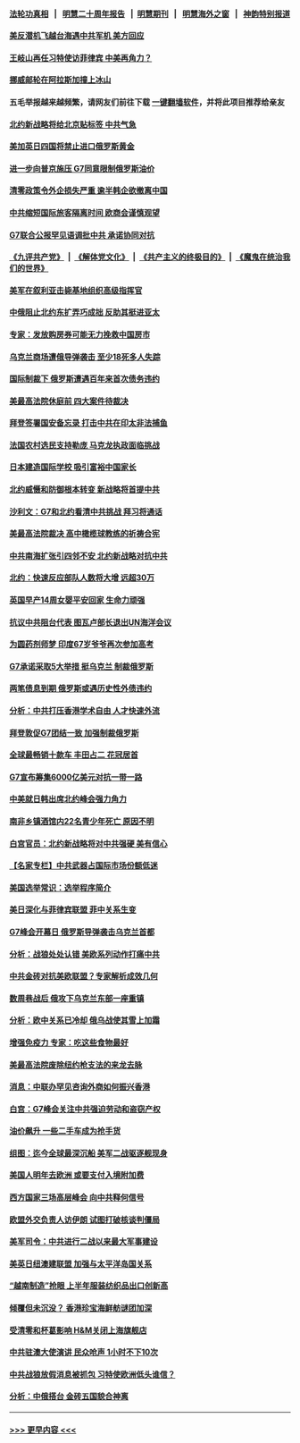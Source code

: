 #### [法轮功真相](https://github.com/gfw-breaker/truth/blob/master/README.md?t=0) &nbsp;&nbsp;|&nbsp;&nbsp; [明慧二十周年报告](https://github.com/gfw-breaker/mh-reports/blob/master/README.md?t=0) &nbsp;&nbsp;|&nbsp;&nbsp;[明慧期刊](https://github.com/gfw-breaker/mh-qikan) &nbsp;&nbsp;|&nbsp;&nbsp; [明慧海外之窗](https://github.com/gfw-breaker/mh-news/blob/master/README.md?t=0) &nbsp;&nbsp;|&nbsp;&nbsp; [神韵特别报道](https://github.com/gfw-breaker/mh-news/blob/master/shenyun.md?t=0)
#### [美反潜机飞越台海遇中共军机 美方回应](../pages/nsc418/n13769433.md?t=06290450) 
#### [王岐山再任习特使访菲律宾 中美再角力？](../pages/nsc418/n13769385.md?t=06290450) 
#### [挪威邮轮在阿拉斯加撞上冰山](../pages/nsc418/n13769426.md?t=06290450) 
#### 五毛举报越来越频繁，请网友们前往下载 [一键翻墙软件](https://github.com/gfw-breaker/ssr-accounts)，并将此项目推荐给亲友
#### [北约新战略将给北京贴标签 中共气急](../pages/nsc418/n13769418.md?t=06290450) 
#### [美加英日四国将禁止进口俄罗斯黄金](../pages/nsc418/n13769420.md?t=06290450) 
#### [进一步向普京施压 G7同意限制俄罗斯油价](../pages/nsc418/n13769361.md?t=06290450) 
#### [清零政策令外企损失严重 逾半韩企欲撤离中国](../pages/nsc418/n13769374.md?t=06290450) 
#### [中共缩短国际旅客隔离时间 欧商会谨慎观望](../pages/nsc418/n13769210.md?t=06290450) 
#### [G7联合公报罕见语调批中共 承诺协同对抗](../pages/nsc418/n13769314.md?t=06290450) 
#### [《九评共产党》](https://github.com/begood0513/9ping.md/blob/master/README.md) &nbsp;|&nbsp; [《解体党文化》](../../../../jtdwh.md/blob/master/README.md)  &nbsp;|&nbsp; [《共产主义的终极目的》](../../../../gczydzjmd.md/blob/master/README.md) &nbsp;|&nbsp; [《魔鬼在统治我们的世界》](../../../../mgztzwmdsj.md/blob/master/README.md) 
#### [美军在叙利亚击毙基地组织高级指挥官](../pages/nsc418/n13769102.md?t=06290450) 
#### [中俄阻止北约东扩弄巧成拙 反助其挺进亚太](../pages/nsc418/n13768822.md?t=06290450) 
#### [专家：发放购房券可能无力挽救中国房市](../pages/nsc418/n13769001.md?t=06290450) 
#### [乌克兰商场遭俄导弹袭击 至少18死多人失踪](../pages/nsc418/n13768836.md?t=06290450) 
#### [国际制裁下 俄罗斯遭遇百年来首次债务违约](../pages/nsc418/n13768692.md?t=06290450) 
#### [美最高法院休庭前 四大案件待裁决](../pages/nsc418/n13768668.md?t=06290450) 
#### [拜登签署国安备忘录 打击中共在印太非法捕鱼](../pages/nsc418/n13768729.md?t=06290450) 
#### [法国农村选民支持勒庞 马克龙执政面临挑战](../pages/nsc418/n13768727.md?t=06290450) 
#### [日本建造国际学校 吸引富裕中国家长](../pages/nsc418/n13768661.md?t=06290450) 
#### [北约威慑和防御根本转变 新战略将首提中共](../pages/nsc418/n13768665.md?t=06290450) 
#### [沙利文：G7和北约看清中共挑战 拜习将通话](../pages/nsc418/n13768652.md?t=06290450) 
#### [美最高法院裁决 高中橄榄球教练的祈祷合宪](../pages/nsc418/n13768604.md?t=06290450) 
#### [中共南海扩张引四邻不安 北约新战略对抗中共](../pages/nsc418/n13768632.md?t=06290450) 
#### [北约：快速反应部队人数将大增 远超30万](../pages/nsc418/n13768594.md?t=06290450) 
#### [英国早产14周女婴平安回家 生命力顽强](../pages/nsc418/n13768227.md?t=06290450) 
#### [抗议中共阻台代表 图瓦卢部长退出UN海洋会议](../pages/nsc418/n13768461.md?t=06290450) 
#### [为圆药剂师梦 印度67岁爷爷再次参加高考](../pages/nsc418/n13768255.md?t=06290450) 
#### [G7承诺采取5大举措 挺乌克兰 制裁俄罗斯](../pages/nsc418/n13768462.md?t=06290450) 
#### [两笔债息到期 俄罗斯或遇历史性外债违约](../pages/nsc418/n13768372.md?t=06290450) 
#### [分析：中共打压香港学术自由 人才快速外流](../pages/nsc418/n13768191.md?t=06290450) 
#### [拜登敦促G7团结一致 加强制裁俄罗斯](../pages/nsc418/n13768111.md?t=06290450) 
#### [全球最畅销十款车 丰田占二 花冠居首](../pages/nsc418/n13763164.md?t=06290450) 
#### [G7宣布筹集6000亿美元对抗一带一路](../pages/nsc418/n13767783.md?t=06290450) 
#### [中美就日韩出席北约峰会强力角力](../pages/nsc418/n13767842.md?t=06290450) 
#### [南非乡镇酒馆内22名青少年死亡 原因不明](../pages/nsc418/n13767905.md?t=06290450) 
#### [白宫官员：北约新战略将对中共强硬 美有信心](../pages/nsc418/n13767901.md?t=06290450) 
#### [【名家专栏】中共武器占国际市场份额低迷](../pages/nsc418/n13767741.md?t=06290450) 
#### [美国选举常识：选举程序简介](../pages/nsc418/n13767814.md?t=06290450) 
#### [美日深化与菲律宾联盟 菲中关系生变](../pages/nsc418/n13767862.md?t=06290450) 
#### [G7峰会开幕日 俄罗斯导弹袭击乌克兰首都](../pages/nsc418/n13767843.md?t=06290450) 
#### [分析：战狼处处认错 美欧系列动作打痛中共](../pages/nsc418/n13767077.md?t=06290450) 
#### [中共金砖对抗美欧联盟？专家解析成效几何](../pages/nsc418/n13766960.md?t=06290450) 
#### [数周巷战后 俄攻下乌克兰东部一座重镇](../pages/nsc418/n13767441.md?t=06290450) 
#### [分析：欧中关系已冷却 俄乌战使其雪上加霜](../pages/nsc418/n13766306.md?t=06290450) 
#### [增强免疫力 专家：吃这些食物最好](../pages/nsc418/n13767407.md?t=06290450) 
#### [美最高法院废除纽约枪支法的来龙去脉](../pages/nsc418/n13766223.md?t=06290450) 
#### [消息：中联办罕见咨询外商如何振兴香港](../pages/nsc418/n13767422.md?t=06290450) 
#### [白宫：G7峰会关注中共强迫劳动和盗窃产权](../pages/nsc418/n13767417.md?t=06290450) 
#### [油价飙升 一些二手车成为抢手货](../pages/nsc418/n13767356.md?t=06290450) 
#### [组图：迄今全球最深沉船 美军二战驱逐舰现身](../pages/nsc418/n13767363.md?t=06290450) 
#### [美国人明年去欧洲 或要支付入境附加费](../pages/nsc418/n13767316.md?t=06290450) 
#### [西方国家三场高层峰会 向中共释何信号](../pages/nsc418/n13766976.md?t=06290450) 
#### [欧盟外交负责人访伊朗 试图打破核谈判僵局](../pages/nsc418/n13767273.md?t=06290450) 
#### [美军司令：中共进行二战以来最大军事建设](../pages/nsc418/n13767236.md?t=06290450) 
#### [美英日纽澳建联盟 加强与太平洋岛国关系](../pages/nsc418/n13767100.md?t=06290450) 
#### [“越南制造”抢眼 上半年服装纺织品出口创新高](../pages/nsc418/n13766865.md?t=06290450) 
#### [倾覆但未沉没？ 香港珍宝海鲜舫谜团加深](../pages/nsc418/n13766928.md?t=06290450) 
#### [受清零和杯葛影响 H&M关闭上海旗舰店](../pages/nsc418/n13766908.md?t=06290450) 
#### [中共驻澳大使演讲 民众呛声 1小时不下10次](../pages/nsc418/n13766877.md?t=06290450) 
#### [中共战狼放假消息被抓包 习特使欧洲低头谁信？](../pages/nsc418/n13766705.md?t=06290450) 
#### [分析：中俄搭台 金砖五国貌合神离](../pages/nsc418/n13766786.md?t=06290450) 

----
#### [ >>> 更早内容 <<< ](../indexes/nsc418-earlier.md)
